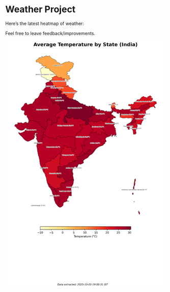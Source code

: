 # Weather Project

Here’s the latest heatmap of weather:

Feel free to leave feedback/improvements.

![India Heatmap](docs/assets/india_heatmap.png?v=E272F9)
